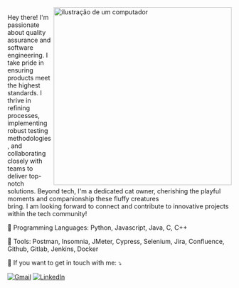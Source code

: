 <img src="https://raw.githubusercontent.com/MicaelliMedeiros/micaellimedeiros/master/image/computer-illustration.png" alt="ilustração de um computador" min-width="400px" max-width="400px" width="400px" align="right">

<p align="left">
  
  Hey there! I'm passionate about quality assurance and software engineering. I take pride in ensuring products meet the highest standards. I thrive in refining processes, implementing robust testing methodologies, and collaborating closely with teams to deliver top-notch solutions. Beyond tech, I'm a dedicated cat owner, cherishing the playful moments and companionship these fluffy creatures          
  bring. I am looking forward to connect and contribute to innovative projects within the tech community!
</p>

<p align="left">
  🦄 Programming Languages: Python, Javascript, Java, C, C++
</p>

<p align="left">
  💼 Tools: Postman, Insomnia, JMeter, Cypress, Selenium, Jira, Confluence, Github, Gitlab, Jenkins, Docker
</p>

<p align="left">
  💌 If you want to get in touch with me: ⤵️
</p>

<p align="left">
  <a href="#" title="Gmail">
  <img src="https://img.shields.io/badge/-Gmail-FF0000?style=flat-square&labelColor=FF0000&logo=gmail&logoColor=white&link=gabrielbarretofreedom@gmail.com" alt="Gmail"/></a>

  <a href="#" title="LinkedIn">
  <img src="https://img.shields.io/badge/-Linkedin-0e76a8?style=flat-square&logo=Linkedin&logoColor=white&link=www.linkedin.com/in/gabriel-stone" alt="LinkedIn"/></a>
</p>

